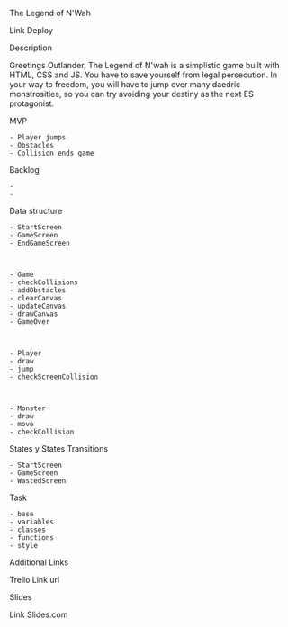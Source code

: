 The Legend of N'Wah 

Link Deploy



Description

Greetings Outlander, The Legend of N'wah is a simplistic game built with HTML, CSS and JS.
You have to save yourself from legal persecution. In your way to freedom, you will have to jump over many daedric monstrosities, so you can try avoiding your destiny as the next ES protagonist.

MVP

   
    - Player jumps
    - Obstacles
    - Collision ends game


Backlog

    -
    -

Data structure



    - StartScreen
    - GameScreen
    - EndGameScreen


   
    - Game
    - checkCollisions
    - addObstacles
    - clearCanvas
    - updateCanvas
    - drawCanvas
    - GameOver



    - Player
    - draw
    - jump
    - checkScreenCollision



    - Monster
    - draw
    - move
    - checkCollision


States y States Transitions

    - StartScreen
    - GameScreen
    - WastedScreen 

   
Task

	- base
	- variables
	- classes
	- functions
	- style



Additional Links

Trello
Link url

Slides

Link Slides.com
